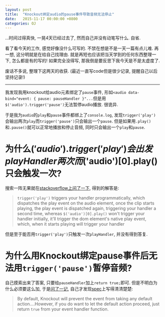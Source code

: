 ```yaml
---
layout: post
title:  "Knockout绑定audio的pause事件导致音频无法停止"
date:   2015-11-17 00:00:00 +0800
categories: OJ
---
```



...时间过得真快, 一晃4天已经过去了, 然而自己并没有动笔写什么. 自省.

看了看今天的工作, 感觉好像没什么可写的. 不禁在想是不是一天一篇有点儿难. 再一想, 这分明就是在给自己找理由. 就是再短也应该把当天学到的任何东西整理一下, 怎么都是有的写的! 如果完全没得写, 那我倒是要反思下我今天是不是太虚度了.

废话不多说, 整理下这两天的收获. (最近一直写code但是很少记录, 提醒自己以后坚持记录!)

---

我发现我用knockout给audio元素绑定了`pause`事件, 形如`<audio data-bind="event: { pause: pauseHandler }"...`但是用`$('audio').trigger('pause')`无法暂停audio播放. 很诡异.

于是我为`audio`的`play`和`pause`事件都绑上了`console.log`, 发现`trigger('play')`会输出两次`play`而`trigger('pause')`只会输出一个`pause`. 但是如果用`.play()`和`.pause()`就可以正常地播放和停止音频, 同时只会输出一个`play`和`pause`.

# 为什么$('audio').trigger('play')会出发playHandler两次而$('audio')[0].play()只会触发一次?

搜索一阵无果就在[stackoverflow上问了一下](http://stackoverflow.com/questions/33670514/why-audio-triggerplay-fires-playhandler-twice-while-audio0-play), 得到的解答是:

> `trigger('play')` triggers your handler programmatically, which dispatches the play event on the audio element, once the clip starts playing, the play event is dispatched again, triggering your handler a second time, whereas `$('audio')[0].play()` won't trigger your handler initially, it'll trigger the dom element's native play event, which, when it starts playing will trigger your handler

但是至于能否用`trigger('play')`只触发一次`playHandler`, 并没有得到答复.

# 为什么用Knockout绑定pause事件后无法用`trigger('pause')`暂停音频?

自己摸索出来了答案, 只要给`pauseHandler`加上`return true;`即可. 但是不明白为什么必须要这么加, 于是[问了一记](https://stackoverflow.com/questions/33668117/why-failed-to-pause-audio-if-pause-event-is-registered-using-knockout), 自己才发现[spec](http://knockoutjs.com/documentation/event-binding.html#note-3-allowing-the-default-action)上写得清清楚楚: 

> By default, Knockout will prevent the event from taking any default action....However, if you do want to let the default action proceed, just return `true` from your event handler function.